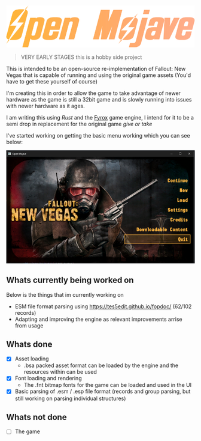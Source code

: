 
![Logo](./images/logo.svg)

> VERY EARLY STAGES this is a hobby side project 

This is intended to be an open-source re-implementation of Fallout: New Vegas that is capable of running and using the original game assets (You'd have to get these yourself of course) 

I'm creating this in order to allow the game to take advantage of newer hardware as the game is still a 32bit game and is slowly running into issues with newer hardware as it ages.

I am writing this using *Rust* and the [Fyrox](https://github.com/FyroxEngine/Fyro) game engine, I intend for it to be a semi drop in replacement for the original game *give or take*


I've started working on getting the basic menu working which you can see below:

![Demo menu](images/menu.png)


## Whats currently being worked on

Below is the things that im currently working on

- ESM file format parsing using https://tes5edit.github.io/fopdoc/ (62/102 records)
- Adapting and improving the engine as relevant improvements arrise from usage
 

## Whats done

- [x] Asset loading
  - .bsa packed asset format can be loaded by the engine and the resources within can be used
- [x] Font loading and rendering
  - The .fnt bitmap fonts for the game can be loaded and used in the UI
- [x] Basic parsing of .esm / .esp file format (records and group parsing, but still working on parsing individual structures)

## Whats not done

- [ ] The game